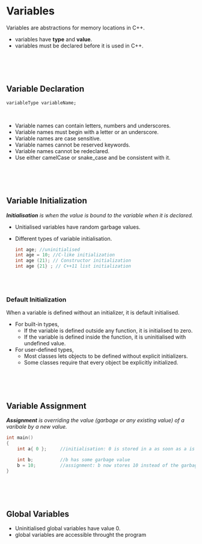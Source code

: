 # Variables

Variables are abstractions for memory locations in C++.

- variables have **type** and **value**.
- variables must be declared before it is used in C++.

<br>
<br>
<br>

## Variable Declaration

```
variableType variableName;
```

<br>

- Variable names can contain letters, numbers and underscores.
- Variable names must begin with a letter or an underscore.
- Variable names are case sensitive.
- Variable names cannot be reserved keywords.
- Variable names cannot be redeclared.
- Use either camelCase or snake_case and be consistent with it.

<br>
<br>
<br>

## Variable Initialization

<!-- TODO
Need to revamp this part

initiaisation can be categorised as
    scalars (single values)
    aggregates (like arrays)
    classes, add in class notes and add a link here
 -->

_**Initialisation** is when the value is bound to the variable when it is declared._

- Unitialised variables have random garbage values.
- Different types of variable initialisation.

  ```cpp
  int age; //uninitialised
  int age = 10; //C-like initialization
  int age (21); // Constructor initialization
  int age {21} ; // C++11 list initialization
  ```

<br>
<br>

### Default Initialization

When a variable is defined without an initializer, it is default initialised.

- For built-in types,
  - If the variable is defined outside any function, it is initialised to zero.
  - If the variable is defined inside the function, it is uninitialised with undefined value.
- For user-defined types,
  - Most classes lets objects to be defined without explicit initializers.
  - Some classes require that every object be explicitly initialized.

<br>
<br>
<br>

## Variable Assignment

_**Assignment** is overriding the value (garbage or any existing value) of a varibale by a new value._

```cpp
int main()
{
	int a{ 0 };		//initialisation: 0 is stored in a as soon as a is created

	int b;			//b has some garbage value
	b = 10;			//assignment: b now stores 10 instead of the garbage value
}
```

<br>
<br>
<br>

## Global Variables

- Uninitialised global variables have value 0.
- global variables are accessible throught the program

<br>
<br>
<br>
